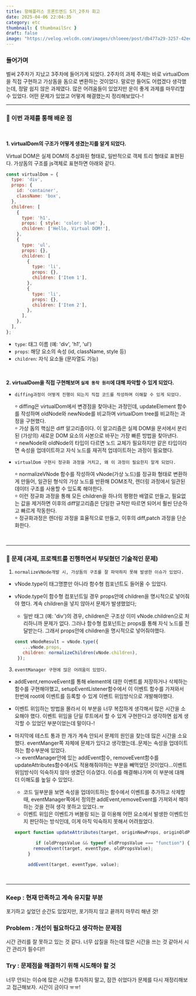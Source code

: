```yaml
---
title: 항해플러스 프론트엔드 5기_2주차 회고
date: 2025-04-06 22:04:35
category: etc
thumbnail: { thumbnailSrc }
draft: false
image: "https://velog.velcdn.com/images/chloeee/post/db477a29-3257-42ee-b936-58629e0ef09f/image.png"
---
```


### 들어가며

벌써 2주차가 지났고 3주차에 들어가게 되었다. 2주차의 과제 주제는 바로 virtualDom을 직접 구현하고 가상돔을 돔으로 변환하는 것이었다.
말로만 들어도 어렵겠다 생각했는데, 정말 쉽지 않은 과제였다.
많은 어려움들이 있었지만 운이 좋게 과제를 마무리할 수 있었다. 어떤 문제가 있었고 어떻게 해결했는지 정리해보았다-!

---

### 🌟 이번 과제를 통해 배운 점

<br/>

**1. virtualDom의 구조가 어떻게 생겼는지를 알게 되었다.**

Virtual DOM은 실제 DOM의 추상화된 형태로, 일반적으로 객체 트리 형태로 표현된다. 가상돔의 구조를 js객체로 표현하면 아래와 같다.

```js
const virtualDom = {
  type: 'div',
  props: {
    id: 'container',
    className: 'box',
  },
  children: [
    {
      type: 'h1',
      props: { style: 'color: blue' },
      children: ['Hello, Virtual DOM!'],
    },
    {
      type: 'ul',
      props: {},
      children: [
        {
          type: 'li',
          props: {},
          children: ['Item 1'],
        },
        {
          type: 'li',
          props: {},
          children: ['Item 2'],
        },
      ],
    },
  ],
};

```

- `type`: 태그 이름 (예: 'div', 'h1', 'ul')
- `props`: 해당 요소의 속성 (id, className, style 등)
- `children`: 자식 요소들 (문자열도 가능)

<br/>

**2. virtualDom을 직접 구현해보며 `실제 동작 원리`에 대해 파악할 수 있게 되었다.**

- `diffing과정이 어떻게 진행이 되는지 직접 코드를 작성하며 이해할 수 있게 되었다.`
  <br/>

  ⸰ diffing은 virtualDom에서 변경점을 찾아내는 과정인데, updateElement 함수를 작성하며 oldNode와 newNode를 비교하며 virtualDom tree를 비교하는 과정을 구현했다.<br/>
  ⸰ 가상 돔의 핵심은 diff 알고리즘이다. 이 알고리즘은 실제 DOM을 문서에서 분리된 (가상의) 새로운 DOM 요소의 사본으로 바꾸는 가장 빠른 방법을 찾아낸다.<br/>
  ⸰ newNode와 oldNode의 타입이 다르면 노드 교체가 필요하지만 같은 타입이라면 속성을 업데이트하고 자식 노드를 재귀적 업데이트하는 과정이 필요했다.
    <br/>

- `virtualDom 구현시 정규화 과정을 거치고, 왜 이 과정이 필요한지 알게 되었다.`
  <br/>

  ⸰ normalizeVNode 함수를 작성하여 vNode(가상 노드)를 정규화 형태로 변환하게 만들어, 일관된 형식의 가상 노드를 반환해 DOM조작, 렌더링 과정에서 일관된 데이터 구조를 사용할 수 있도록 해야한다.<br/>
  ⸰ 이런 정규화 과정을 통해 모든 children을 하나의 평평한 배열로 만들고, 필요없는 값을 제거하면 이후의 diff알고리즘은 단일한 규칙만 따르면 되어서 훨씬 단순하고 빠르게 작동한다.<br/>
  ⸰ 정규화과정은 렌더링 과정을 효율적으로 만들고, 이후의 diff,patch 과정을 단순화한다.<br/>

<br/>

---

### 🙌 문제 **(과제, 프로젝트를 진행하면서 부딪혔던 기술적인 문제)**

1. `normalizeVNode개발 시, 가상돔의 구조를 잘 파악하지 못해 발생한 이슈가 있었다.`<br/>

- vNode.type이 태그명뿐만 아니라 함수형 컴포넌트도 들어올 수 있었다.<br/>
- vNode.type이 함수형 컴포넌트일 경우 props안에 children을 명시적으로 넣어줘야 했다. 계속 children을 넣지 않아서 문제가 발생했었다;
  - 일반 태그 (예: 'div')의 경우, children은 구조상 이미 vNode.children으로 처리하니까 문제가 없다. 그러나 함수형 컴포넌트는 props를 통해 자식 노드를 전달받는다. 그래서 props안에 children을 명시적으로 넣어줘야했다.

   ```js
   const vNodeResult = vNode.type({
      ...vNode.props,
      children: normalizeChildren(vNode.children),
    });
   ```

3. `eventManager 구현에 많은 어려움이 있었다.` <br/>

- addEvent,removeEvent를 통해 element에 대한 이벤트를 저장하거나 삭제하는 함수를 구현해야했고, setupEventListener함수에서 이 이벤트 함수를 가져와서 한번에 root에 이벤트를 등록할 수 있게 이벤트 위임방식으로 개발해야했다.<br/>
- 이벤트 위임하는 방법을 몰라서 이 부분을 너무 복잡하게 생각해서 많은 시간을 소요해야 했다. 이벤트 위임을 단일 루트에서 할 수 있게 구현한다고 생각하면 쉽게 생각할 수 있었던 부분이었는데 말이다-!<br/>
- 마지막에 테스트 통과 한 개가 계속 안되서 문제의 원인을 찾는데 많은 시간을 소요했다. eventManger쪽 자체에 문제가 있다고 생각했는데..문제는 속성을 업데이트하는 함수부분에 있었다.<br/>
   -> eventManager안에 있는 addEvent함수, removeEvent함수를 updateAttributes함수에서도 적용해줘야하는 부분을 빼먹었던 것이었다...이벤트 위임방식이 익숙하지 않아 생겼던 이슈였다. 이슈를 해결해나가며 이 부분에 대해 더 이해도를 높일 수 있었다.

  - 코드 일부분을 보면 속성을 업데이트하는 함수에서 이벤트를 추가하고 삭제할 때, eventManager쪽에서 정의한 addEvent,removeEvent를 가져와서 해야하는 것을 전혀 생각 못하고 있었다..ㅠ
  - 이벤트 위임은 이벤트가 버블링 되는 걸 이용해 어떤 요소에서 발생한 이벤트인지 판단하는 방식인데, 이게 아직 익숙하지 못해서 어려웠었다.

   ```js
   export function updateAttributes(target, originNewProps, originOldProps) {
    
           if (oldPropsValue && typeof oldPropsValue === "function") {
          removeEvent(target, eventType, oldPropsValue);
        }

        addEvent(target, eventType, value);

   ```

   <br/>

---

### **Keep : 현재 만족하고 계속 유지할 부분**

포기하고 싶었던 순간도 있었지만, 포기하지 않고 끝까지 마무리 해낸 것!

### **Problem : 개선이 필요하다고 생각하는 문제점**

시간 관리를 잘 못하고 있는 것 같다. 너무 삽질을 하는데 많은 시간을 쓰는 것 같아서 시간 관리가 필수다!!

### **Try : 문제점을 해결하기 위해 시도해야 할 것**

너무 안되는 이슈에 많은 시간을 투자하지 말고, 잠깐 쉬었다가 문제를 다시 재정리해보고 접근해보자. 시간이 금이다 ㅠㅠ!
